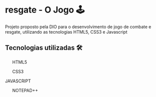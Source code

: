 # resgate - O Jogo 🕹

Projeto proposto pela DIO para o desenvolvimento de jogo de combate e resgate, utilizando as tecnologias HTML5, CSS3 e Javascript

<h2> Tecnologias utilizadas 🛠</h2>
<ol> HTML5 </ol>
<ol> CSS3 </ol>
<oul> JAVASCRIPT </ol>
<ol> NOTEPAD++ </ol>
